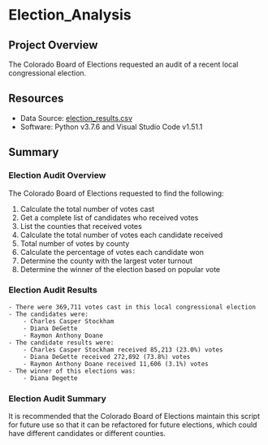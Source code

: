 # Election_Analysis

## Project Overview
The Colorado Board of Elections requested an audit of a recent local congressional election.

## Resources
 - Data Source: [election_results.csv](https://github.com/acfthomson/Election_Analysis/blob/main/election_results.csv)
 - Software: Python v3.7.6 and Visual Studio Code v1.51.1
  
## Summary
### Election Audit Overview
The Colorado Board of Elections requested to find the following:
1. Calculate the total number of votes cast
2. Get a complete list of candidates who received votes
3. List the counties that received votes
4. Calculate the total number of votes each candidate received
5. Total number of votes by county
6. Calculate the percentage of votes each candidate won
7. Determine the county with the largest voter turnout
8. Determine the winner of the election based on popular vote

### Election Audit Results
    - There were 369,711 votes cast in this local congressional election
    - The candidates were:
        - Charles Casper Stockham
        - Diana DeGette
        - Raymon Anthony Doane
    - The candidate results were:
        - Charles Casper Stockham received 85,213 (23.0%) votes
        - Diana DeGette received 272,892 (73.8%) votes
        - Raymon Anthony Doane received 11,606 (3.1%) votes
    - The winner of this elections was:
        - Diana Degette

### Election Audit Summary
It is recommended that the Colorado Board of Elections maintain this script for future use so that it can be refactored for future elections, which could have different candidates or different counties.
